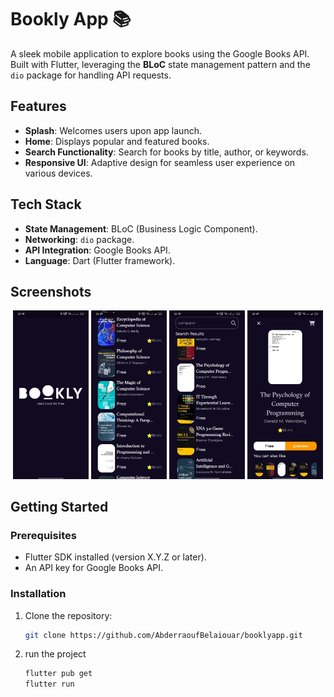 # Bookly App 📚

A sleek mobile application to explore books using the Google Books API. Built with Flutter, leveraging the **BLoC** state management pattern and the `dio` package for handling API requests.

## Features
- **Splash**: Welcomes users upon app launch.
- **Home**: Displays popular and featured books.
- **Search Functionality**: Search for books by title, author, or keywords.
- **Responsive UI**: Adaptive design for seamless user experience on various devices.

## Tech Stack
- **State Management**: BLoC (Business Logic Component).
- **Networking**: `dio` package.
- **API Integration**: Google Books API.
- **Language**: Dart (Flutter framework).
## Screenshots

<p align="center">
  <img src="./screenshots/spalsh.jpg" alt="Splash Screen" width="24%" />
  <img src="./screenshots/home.jpg" alt="Home Screen" width="24%" />
  <img src="./screenshots/searchbooks.jpg" alt="Search Screen" width="24%" />
  <img src="./screenshots/bookDetails.jpg" alt="Book Details" width="24%" />
</p>

## Getting Started
### Prerequisites
- Flutter SDK installed (version X.Y.Z or later).
- An API key for Google Books API.

### Installation
1. Clone the repository:
   ```bash
   git clone https://github.com/AbderraoufBelaiouar/booklyapp.git
2. run the project
   ```bash
   flutter pub get
   flutter run

